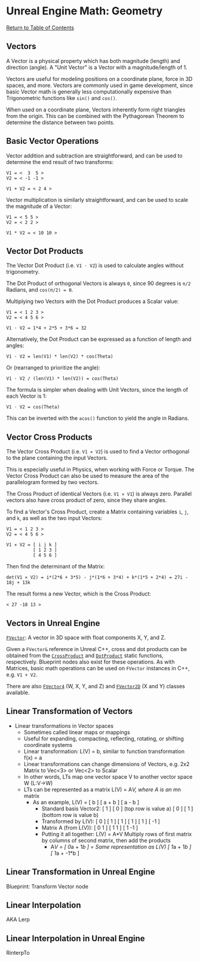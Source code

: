 # Unreal Engine Math: Geometry

[Return to Table of Contents](README.md)

## Vectors

A Vector is a physical property which has both magnitude (length) and direction (angle). A "Unit Vector" is a Vector with a magnitude/length of 1. 

Vectors are useful for modeling positions on a coordinate plane, force in 3D spaces, and more. Vectors are commonly used in game development, since basic Vector math is generally less computationally expensive than Trigonometric functions like `sin()` and `cos()`.

When used on a coordinate plane, Vectors inherently form right triangles from the origin. This can be combined with the Pythagorean Theorem to determine the distance between two points.

## Basic Vector Operations

Vector addition and subtraction are straightforward, and can be used to determine the end result of two transforms:

```text
V1 = <  3  5 >
V2 = < -1 -1 >

V1 + V2 = < 2 4 >
```

Vector multiplication is similarly straightforward, and can be used to scale the magnitude of a Vector:

```text
V1 = < 5 5 >
V2 = < 2 2 >

V1 * V2 = < 10 10 >
```

## Vector Dot Products

The Vector Dot Product (i.e. `V1 ⋅ V2`) is used to calculate angles without trigonometry.

The Dot Product of orthogonal Vectors is always `0`, since 90 degrees is `π/2` Radians, and `cos(π/2) = 0`.

Multiplying two Vectors with the Dot Product produces a Scalar value:

```text
V1 = < 1 2 3 >
V2 = < 4 5 6 >

V1 ⋅ V2 = 1*4 + 2*5 + 3*6 = 32
```

Alternatively, the Dot Product can be expressed as a function of length and angles:

```text
V1 ⋅ V2 = len(V1) * len(V2) * cos(Theta)
```

Or (rearranged to prioritize the angle):

```text
V1 ⋅ V2 / (len(V1) * len(V2)) = cos(Theta)
```

The formula is simpler when dealing with Unit Vectors, since the length of each Vector is 1:

```text
V1 ⋅ V2 = cos(Theta)
```

This can be inverted with the `acos()` function to yield the angle in Radians.

## Vector Cross Products

The Vector Cross Product (i.e. `V1 ⨯ V2`) is used to find a Vector orthogonal to the plane containing the input Vectors.

This is especially useful in Physics, when working with Force or Torque. The Vector Cross Product can also be used to measure the area of the parallelogram formed by two vectors.

The Cross Product of identical Vectors (i.e. `V1 ⨯ V1`) is always zero. Parallel vectors also have cross product of zero, since they share angles.

To find a Vector's Cross Product, create a Matrix containing variables `i`, `j`, and `k`, as well as the two input Vectors:

```text
V1 = < 1 2 3 >
V2 = < 4 5 6 >

V1 ⨯ V2 = [ i j k ]
          [ 1 2 3 ]
          [ 4 5 6 ]
```

Then find the determinant of the Matrix:

```text
det(V1 ⨯ V2) = i*(2*6 + 3*5) - j*(1*6 + 3*4) + k*(1*5 + 2*4) = 27i - 18j + 13k
```

The result forms a new Vector, which is the Cross Product:

```text
< 27 -18 13 >
```

## Vectors in Unreal Engine

[`FVector`](https://docs.unrealengine.com/4.27/en-US/API/Runtime/Core/Math/FVector/): A vector in 3D space with float components X, Y, and Z.

Given a `FVector&` reference in Unreal C++, cross and dot products can be obtained from the [`CrossProduct`](https://docs.unrealengine.com/4.27/en-US/API/Runtime/Core/Math/FVector/CrossProduct/) and [`DotProduct`](https://docs.unrealengine.com/4.27/en-US/API/Runtime/Core/Math/FVector/DotProduct/) static functions, respectively. Blueprint nodes also exist for these operations. As with Matrices, basic math operations can be used on `FVector` instances in C++, e.g. `V1 + V2`.

There are also [`FVector4`](https://docs.unrealengine.com/4.27/en-US/API/Runtime/Core/Math/FVector4/) (W, X, Y, and Z) and [`FVector2D`](https://docs.unrealengine.com/4.27/en-US/API/Runtime/Core/Math/FVector2D/) (X and Y) classes available.

## Linear Transformation of Vectors

- Linear transformations in Vector spaces
    - Sometimes called linear maps or mappings
    - Useful for expanding, compacting, reflecting, rotating, or shifting coordinate systems
    - Linear transformation: L(V) = b, similar to function transformation f(x) = a
    - Linear transformations can change dimensions of Vectors, e.g. 2x2 Matrix to Vec<3> or Vec<2> to Scalar
    - In other words, LTs map one vector space V to another vector space W (L:V->W)
    - LTs can be represented as a matrix L(V) = A*V, where A is an m*n matrix
        - As an example, L(V) = [     b ]
                                [ a + b ]
                                [ a - b ]
            - Standard basis Vector2:
                [ 1 ] [ 0 ] (top row is value a)
                [ 0 ] [ 1 ] (bottom row is value b)
            - Transformed by L(V):
                [ 0 ] [  1 ]
                [ 1 ] [  1 ]
                [ 1 ] [ -1 ]
            - Matrix A (from L(V)):
                [ 0  1 ]
                [ 1  1 ]
                [ 1 -1 ]
            - Putting it all together: L(V) = A*V
            Multiply rows of first matrix by columns of second matrix, then add the products
                - A*V = [ 0*a +  1*b ] = Same representation as L(V)
                        [ 1*a +  1*b ]
                        [ 1*a + -1*b ]

## Linear Transformation in Unreal Engine

Blueprint: Transform Vector node

## Linear Interpolation

AKA Lerp

## Linear Interpolation in Unreal Engine

RinterpTo